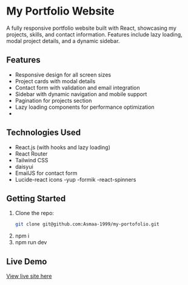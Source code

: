 # My Portfolio Website

A fully responsive portfolio website built with React, showcasing my projects, skills, and contact information. Features include lazy loading, modal project details, and a dynamic sidebar.

## Features
- Responsive design for all screen sizes
- Project cards with modal details
- Contact form with validation and email integration
- Sidebar with dynamic navigation and mobile support
- Pagination for projects section
- Lazy loading components for performance optimization
- 
## Technologies Used
- React.js (with hooks and lazy loading)
- React Router
- Tailwind CSS
- daisyui
- EmailJS for contact form
- Lucide-react icons
-yup
-formik
-react-spinners

## Getting Started

1. Clone the repo:
   ```bash
   git clone git@github.com:Asmaa-1999/my-portofolio.git
2. npm i
3. npm run dev

## Live Demo

[View live site here](https://your-live-portfolio-url.com)
